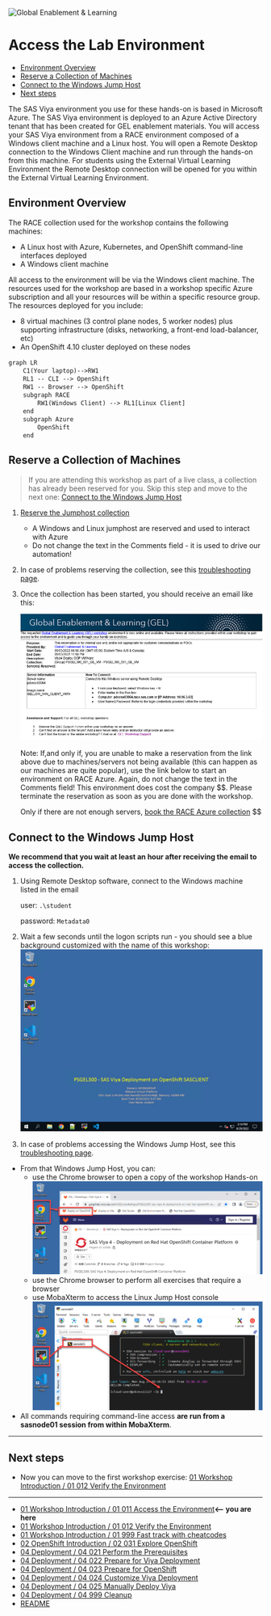 ![Global Enablement & Learning](https://gelgitlab.race.sas.com/GEL/utilities/writing-content-in-markdown/-/raw/master/img/gel_banner_logo_tech-partners.jpg)

# Access the Lab Environment

* [Environment Overview](#environment-overview)
* [Reserve a Collection of Machines](#reserve-a-collection-of-machines)
* [Connect to the Windows Jump Host](#connect-to-the-windows-jump-host)
* [Next steps](#next-steps)

The SAS Viya environment you use for these hands-on is based in Microsoft Azure. The SAS Viya environment is deployed to an Azure Active Directory tenant that has been created for GEL enablement materials. You will access your SAS Viya environment from a RACE environment composed of a Windows client machine and a Linux host. You will open a Remote Desktop connection to the Windows Client machine and run through the hands-on from this machine. For students using the External Virtual Learning Environment the Remote Desktop connection will be opened for you within the External Virtual Learning Environment.

## Environment Overview

The RACE collection used for the workshop contains the following machines:

* A Linux host with Azure, Kubernetes, and OpenShift command-line interfaces deployed
* A Windows client machine

All access to the environment will be via the Windows client machine.
The resources used for the workshop are based in a workshop specific Azure subscription and all your resources will be within a specific resource group. The resources deployed for you include:

* 8 virtual machines (3 control plane nodes, 5 worker nodes) plus supporting infrastructure (disks, networking, a front-end load-balancer, etc)
* An OpenShift 4.10 cluster deployed on these nodes

```mermaid
graph LR
    C1(Your laptop)-->RW1
    RL1 -- CLI --> OpenShift
    RW1 -- Browser --> OpenShift
    subgraph RACE
        RW1(Windows Client) --> RL1[Linux Client]
    end
    subgraph Azure
        OpenShift
    end
```

## Reserve a Collection of Machines

  > If you are attending this workshop as part of a live class, a collection has already been reserved for you. Skip this step and move to the next one: [Connect to the Windows Jump Host](#connect-to-the-windows-jump-host)

1. [Reserve the Jumphost collection](http://race.exnet.sas.com/Reservations?action=new&imageId=458049&imageKind=C&comment=PSGEL300%20Viya4%20Deploy%20OCP%20VMWare&purpose=PST&sso=PSGEL300&schedtype=SchedTrainEDU&startDate=now&endDateLength=0&discardonterminate=y)
   * A Windows and Linux jumphost are reserved and used to interact with Azure
   * Do not change the text in the Comments field - it is used to drive our automation!
1. In case of problems reserving the collection, see this [troubleshooting page](01_013_Troubleshooting.md).
1. Once the collection has been started, you should receive an email like this:

    ![CollectionBooking](/img/RACE_reservation_email.png)

    Note: If,and only if, you are unable to make a reservation from the link above due to machines/servers not being available (this can happen as our machines are quite popular), use the link below to start an environment on RACE Azure. Again, do not change the text in the Comments field! This environment does cost the company $$. Please terminate the reservation as soon as you are done with the workshop.

    Only if there are not enough servers, [book the RACE Azure collection](http://race.exnet.sas.com/Reservations?action=new&imageId=467796&imageKind=C&comment=PSGEL300%20Viya4%20Deploy%20OCP%20Azure&purpose=PST&sso=PSGEL300&schedtype=SchedTrainEDU&startDate=now&endDateLength=0&discardonterminate=y) $$

## Connect to the Windows Jump Host

**We recommend that you wait at least an hour after receiving the email to access the collection.**

1. Using Remote Desktop software, connect to the Windows machine listed in the email

    user: `.\student`

    password: `Metadata0`
1. Wait a few seconds until the logon scripts run - you should see a blue background customized with the name of this workshop:
   ![WindowsLogon](/img/WindowsLogon.png)
1. In case of problems accessing the Windows Jump Host, see this [troubleshooting page](01_013_Troubleshooting.md).

* From that Windows Jump Host, you can:
  * use the Chrome browser to open a copy of the workshop Hands-on
    ![WindowsChrome](/img/WindowsChrome.png)
  * use the Chrome browser to perform all exercises that require a browser
  * use MobaXterm to access the Linux Jump Host console
    ![WindowsMobaXterm](/img/WindowsMobaXterm.png)
* All commands requiring command-line access **are run from a sasnode01 session from within MobaXterm**.

---

## Next steps

* Now you can move to the first workshop exercise: [01 Workshop Introduction / 01 012 Verify the Environment](/01_Workshop_Introduction/01_012_Verify_the_Environment.md)

---

<!-- startnav -->
* [01 Workshop Introduction / 01 011 Access the Environment](/01_Workshop_Introduction/01_011_Access_the_Environment.md)**<-- you are here**
* [01 Workshop Introduction / 01 012 Verify the Environment](/01_Workshop_Introduction/01_012_Verify_the_Environment.md)
* [01 Workshop Introduction / 01 999 Fast track with cheatcodes](/01_Workshop_Introduction/01_999_Fast_track_with_cheatcodes.md)
* [02 OpenShift Introduction / 02 031 Explore OpenShift](/02_OpenShift_Introduction/02_031_Explore_OpenShift.md)
* [04 Deployment / 04 021 Perform the Prerequisites](/04_Deployment/04_021_Perform_the_Prerequisites.md)
* [04 Deployment / 04 022 Prepare for Viya Deployment](/04_Deployment/04_022_Prepare_for_Viya_Deployment.md)
* [04 Deployment / 04 023 Prepare for OpenShift](/04_Deployment/04_023_Prepare_for_OpenShift.md)
* [04 Deployment / 04 024 Customize Viya Deployment](/04_Deployment/04_024_Customize_Viya_Deployment.md)
* [04 Deployment / 04 025 Manually Deploy Viya](/04_Deployment/04_025_Manually_Deploy_Viya.md)
* [04 Deployment / 04 999 Cleanup](/04_Deployment/04_999_Cleanup.md)
* [README](/README.md)
<!-- endnav -->
